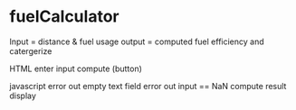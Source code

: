 # fuelCalculator

Input = distance & fuel usage 
output = computed fuel efficiency and catergerize 


HTML
enter input 
compute (button)


javascript
error out empty text field 
error out  input == NaN 
compute result   
display 